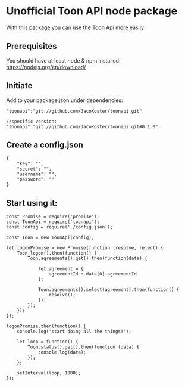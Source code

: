 # Unofficial Toon API node package
       
With this package you can use the Toon Api more easily

## Prerequisites

You should have at least node & npm installed: <https://nodejs.org/en/download/>

## Initiate

Add to your package.json under dependencies:

```
"toonapi":"git://github.com/JacoKoster/toonapi.git"

//specific version:
"toonapi":"git://github.com/JacoKoster/toonapi.git#0.1.0"
```

## Create a config.json

```
{
    "key": "",
    "secret": "",
    "username": "",
    "password": ""
}
```

## Start using it:

```
const Promise = require('promise');
const ToonApi = require('toonapi');
const config = require('./config.json');

const Toon = new ToonApi(config);

let logonPromise = new Promise(function (resolve, reject) {
    Toon.logon().then(function() {
        Toon.agreements().get().then(function(data) {

            let agreement = {
                agreementId : data[0].agreementId
            };

            Toon.agreements().select(agreement).then(function() {
                resolve();
            });
        });
    });
});

logonPromise.then(function() {
    console.log('start doing all the things!');

    let loop = function() {
        Toon.status().get().then(function (data) {
            console.log(data);
        });
    };

    setInterval(loop, 1000);
});

```
